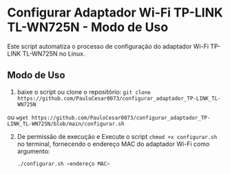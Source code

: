 # Configurar Adaptador Wi-Fi TP-LINK TL-WN725N - Modo de Uso

Este script automatiza o processo de configuração do adaptador Wi-Fi TP-LINK TL-WN725N no Linux.

## Modo de Uso



1. baixe o script ou clone o repositório:
```git clone https://github.com/PauloCesar0073/configurar_adaptador_TP-LINK_TL-WN725N```

 ou ```wget https://github.com/PauloCesar0073/configurar_adaptador_TP-LINK_TL-WN725N/blob/main/configurar.sh```
 

2. De permissão de execução e Execute o script `chmod +x configurar.sh` no terminal,
 fornecendo o endereço MAC do adaptador Wi-Fi como argumento:

   ```bash
   ./configurar.sh <endereço MAC>



